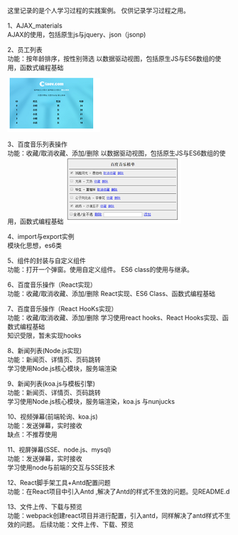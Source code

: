 这里记录的是个人学习过程的实践案例。
仅供记录学习过程之用。  

1、AJAX_materials  
AJAX的使用，包括原生js与jquery、json（jsonp)

2、员工列表  
功能：按年龄排序，按性别筛选
以数据驱动视图，包括原生JS与ES6数组的使用，函数式编程基础  

![](./员工列表/images/demo.png)
  
3、百度音乐列表操作  
功能：收藏/取消收藏、添加/删除
以数据驱动视图，包括原生JS与ES6数组的使用，函数式编程基础
![](./百度音乐/demo.png)
  
4、import与export实例  
模块化思想，es6类  
  
5、组件的封装与自定义组件  
功能：打开一个弹窗。使用自定义组件。
ES6 class的使用与继承。  
  
6、百度音乐操作（React实现）  
功能：收藏/取消收藏、添加/删除
React实现、ES6 Class、函数式编程基础  
  
7、百度音乐操作（React HooKs实现）  
功能：收藏/取消收藏、添加/删除
学习使用react hooks、React Hooks实现、函数式编程基础  
知识受限，暂未实现hooks  

8、新闻列表(Node.js实现)  
功能：新闻页、详情页、页码跳转  
学习使用Node.js核心模块，服务端渲染  
  
9、新闻列表(koa.js与模板引擎)  
功能：新闻页、详情页、页码跳转  
学习使用Node.js核心模块，服务端渲染，koa.js 与nunjucks  

10、视频弹幕(前端轮询、koa.js)  
功能：发送弹幕，实时接收  
缺点：不推荐使用  
  
11、视屏弹幕(SSE、node.js、mysql)  
功能：发送弹幕，实时接收  
学习使用node与前端的交互与SSE技术  

12、React脚手架工具+Antd配置问题  
功能：在React项目中引入Antd ,解决了Antd的样式不生效的问题。见README.d  
  
13、文件上传、下载与预览   
功能：webpack创建react项目并进行配置，引入antd，同样解决了antd样式不生效的问题。
后续功能：文件上传、下载、预览